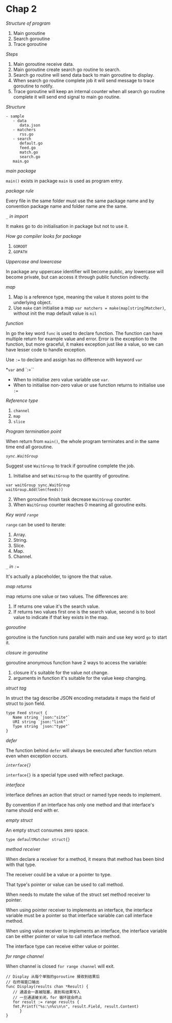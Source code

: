# Chap 2

*Structure of program*

1. Main goroutine
2. Search goroutine
3. Trace goroutine

*Steps*

1. Main goroutine receive data.
2. Main goroutine create search go routine to search.
3. Search go routine will send data back to main goroutine to display.
4. When search go routine complete job it will send message to trace goroutine to notify.
5. Trace goroutine will keep an internal counter when all search go routine complete it will send end signal to main go
   routine.

*Structure*

```
- sample
   - data
      data.json 
   - matchers
      rss.go
   - search
      default.go
      feed.go
      match.go
      search.go
   main.go
```

*main package*

`main()` exists in package `main` is used as program entry.

*package rule*

Every file in the same folder must use the same package name and by convention package name and folder name are the
same.

*`_` in import*

It makes go to do initialisation in package but not to use it.

*How go compiler looks for package*

1. `GOROOT`
2. `GOPATH`

*Uppercase and lowercase*

In package any uppercase identifier will become public, any lowercase will become private, but can access it through
public function indirectly.

*map*

1. Map is a reference type, meaning the value it stores point to the underlying object.
2. Use `make` can initialise a map `var matchers = make(map[string]Matcher)`, without init the map default value
   is `nil`

*function*

In go the key word `func` is used to declare function. The function can have multiple return for example value and
error. Error is the exception to the function, but more graceful, it makes exception just like a value, so we can have
lesser code to handle exception.

Use `:=` to declare and assign has no difference with keyword `var`

*`var` and `:=``

- When to initialise zero value variable use `var`.
- When to initialise non-zero value or use function returns to initialise use `:=`

*Reference type*

1. `channel`
2. `map`
3. `slice`

*Program termination point*

When return from `main()`, the whole program terminates and in the same time end all goroutine.

*`sync.WaitGroup`*

Suggest use `WaitGroup` to track if goroutine complete the job.

1. Initialise and set `WaitGroup` to the quantity of goroutine.

```
var waitGroup sync.WaitGroup
waitGroup.Add(len(feeds))
```

2. When goroutine finish task decrease `WaitGroup` counter.
3. When `WaitGroup` counter reaches 0 meaning all goroutine exits.

*Key word `range`*

`range` can be used to iterate:

1. Array.
2. String.
3. Slice.
4. Map.
5. Channel.

*`_` in `:=`*

It's actually a placeholder, to ignore the that value.

*map returns*

map returns one value or two values. The differences are:

1. If returns one value it's the search value.
2. If returns two values first one is the search value, second is to bool value to indicate if that key exists in the
   map.

*goroutine*

goroutine is the function runs parallel with main and use key word `go` to start it.

*closure in goroutine*

goroutine anonymous function have 2 ways to access the variable:

1. closure it's suitable for the value not change.
2. arguments in function it's suitable for the value keep changing.

*struct tag*

In struct the tag describe JSON encoding metadata it maps the field of struct to json field.

```
type Feed struct {
   Name string `json:"site"`
   URI string `json:"link"`
   Type string `json:"type"`
}
```

*defer*

The function behind `defer` will always be executed after function return even when exception occurs.

*`interface{}`*

`interface{}` is a special type used with reflect package.

*interface*

interface defines an action that struct or named type needs to implement.

By convention if an interface has only one method and that interface's name should end with er.

*empty struct*

An empty struct consumes zero space.

```
type defaultMatcher struct{}
```

*method receiver*

When declare a receiver for a method, it means that method has been bind with that type.

The receiver could be a value or a pointer to type.

That type's pointer or value can be used to call method.

When needs to mutate the value of the struct set method receiver to pointer.

When using pointer receiver to implements an interface, the interface variable must be a pointer so that interface
variable can call interface method.

When using value receiver to implements an interface, the interface variable can be either pointer or value to call
interface method.

The interface type can receive either value or pointer.

*for range channel*

When channel is closed `for range channel` will exit.

```
// Display 从每个单独的goroutine 接收到结果后
// 在终端窗口输出
func Display(results chan *Result) {
   // 通道会一直被阻塞，直到有结果写入
   // 一旦通道被关闭，for 循环就会终止
   for result := range results {
   fmt.Printf("%s:\n%s\n\n", result.Field, result.Content)
      }
}
```